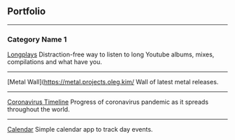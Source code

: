 ## Portfolio

---

### Category Name 1 

[Longplays](https://www.youtubelongplays.com)
Distraction-free way to listen to long Youtube albums, mixes, compilations and what have you.

---
[Metal Wall](https://metal.projects.oleg.kim/
Wall of latest metal releases.

---
[Coronavirus Timeline](https://coronavirus.orchardroad.space/)
Progress of coronavirus pandemic as it spreads throughout the world.

---
[Calendar](https://calendar.orchardroad.space/)
Simple calendar app to track day events.
